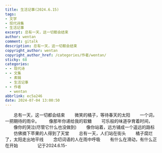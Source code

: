 ```yaml
---
title: 生活记事(2024.6.15)
tags:
- 文学
- 现代诗集
- 生活记事
excerpt: 总有一天，这一切都会结束
author: wentan
comment: gitalk
description: 总有一天，这一切都会结束
copyright_author: wentan
copyright_author_href: /categories/作者/wentan/
sticky: 68
categories:
- - 现代诗
- - 文集
  - 素辑
  - 生活记事
- - 作者
  - wentan
abbrlink: ec5a246
date: 2024-07-04 13:00:50
---
```


&emsp;&emsp;总有一天，这一切都会结束
&emsp;&emsp;微笑的橘子，等待春天的太阳
&emsp;&emsp;一个词，一把期待的雨伞。
&emsp;&emsp;像那年你递给我的软糖
&emsp;&emsp;可乐般的味道孕育着时间，
&emsp;&emsp;像你的哭泣(尽管它什么也没做到)
&emsp;&emsp;像你站着，远方铺成一个遥远的路标
&emsp;&emsp;仿佛摘下苹果的人得到了天堂
&emsp;&emsp;总有一天，人们站在街头
&emsp;&emsp;橘子腐烂了，太阳走出地平线
&emsp;&emsp;念叨词语的人在雨中呼吸
&emsp;&emsp;有什么在滑动，有什么正在开始
&emsp;&emsp;
&emsp;&emsp;记于2024.6.15-
